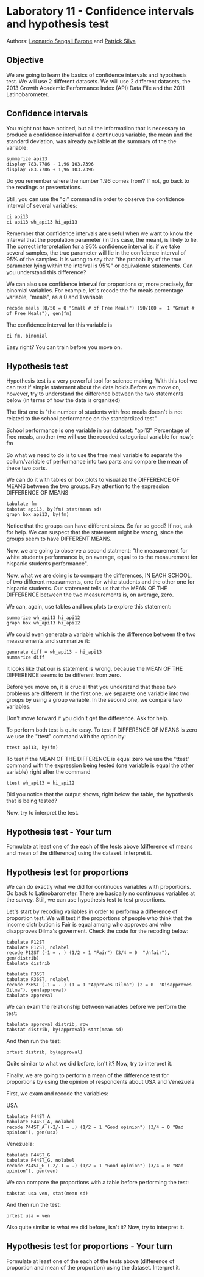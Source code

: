 # Laboratory 11 - Confidence intervals and hypothesis test

Authors: [Leonardo Sangali Barone](leonardo.barone@usp.br) and [Patrick Silva](leonardo.barone@usp.br)

## Objective

We are going to learn the basics of confidence intervals and hypothesis test. We will use 2 different datasets. We will use 2 different datasets, the 2013 Growth Academic Performance Index (API) Data File and the 2011 Latinobarometer.

## Confidence intervals

You might not have noticed, but all the informatiion that is necessary to produce a confidence interval for a continuous variable, the mean and the standard deviation, was already available at the summary of the the variable:

```
summarize api13
display 783.7786 - 1,96 103.7396  
display 783.7786 + 1,96 103.7396  
```

Do you remember where the number 1.96 comes from? If not, go back to the readings or presentations.

Still, you can use the "ci" command in order to observe the confidence interval of several variables:

```
ci api13
ci api13 wh_api13 hi_api13
```

Remember that confidence intervals are useful when we want to know the interval that the population parameter (in this case, the mean), is  likely to lie. The correct interpretation for a 95% confidence interval is: if we take several samples, the true parameter will lie in the confidence interval of 95% of the samples. It is wrong to say that "the probability of the true parameter lying within the interval is 95%" or equivalente statements. Can you understand this difference?

We can also use confidence interval for proportions or, more precisely, for binomial variables. For example, let's recode the fre meals percentage variable, "meals", as a 0 and 1 variable

```
recode meals (0/50 = 0 "Small # of Free Meals") (50/100 =  1 "Great # of Free Meals"), gen(fm)
```

The confidence interval for this variable is

```
ci fm, binomial 
```

Easy right? You can train before you move on.

## Hypothesis test

Hypothesis test is a very powerful tool for science making. With this tool we can test if simple statement about the data holds.Before we move on, however, try to understand the difference between the two statements below (in terms of how the data is organized)

The first one is "the number of students with free meals doesn't is not related to the school performance on the standardized test"

School performance is one variable in our dataset: "api13" Percentage of free meals, another (we will use the recoded categorical variable for now): fm

So what we need to do is to use the free meal variable to separate the collum/variable of performance into two parts and compare the mean of these two parts.

We can do it with tables or box plots to visualize the DIFFERENCE OF MEANS between the two groups. Pay attention to the expression DIFFERENCE OF MEANS

```
tabulate fm
tabstat api13, by(fm) stat(mean sd)
graph box api13, by(fm)
```

Notice that the groups can have different sizes. So far so good? If not, ask for help. We can suspect that the statement might be wrong, since the groups seem to have DIFFERENT MEANS.

Now, we are going to observe a second statment: "the measurement for white students performance is, on average, equal to to the measurement for hispanic students performance".

Now, what we are doing is to compare the differences, IN EACH SCHOOL, of two different measurments, one for white students and the other one for hispanic students. Our statement tells us that the MEAN OF THE DIFFERENCE between the two measurements is, on average, zero.

We can, again, use tables and box plots to explore this statement:

```
summarize wh_api13 hi_api12
graph box wh_api13 hi_api12
```

We could even generate a variable which is the difference between the two measurements and summarize it:

```
generate diff = wh_api13 - hi_api13
summarize diff
```

It looks like that our is statement is wrong, because the MEAN OF THE  DIFFERENCE seems to be different from zero.

Before you move on, it is crucial that you understand that these two problems are different. In the first one, we separete one variable into two groups by 
using a group variable. In the second one, we compare two variables.

Don't move forward if you didn't get the difference. Ask for help.

To perform both test is quite easy. To test if DIFFERENCE OF MEANS is zero  we use the "ttest" command with the option by:

```
ttest api13, by(fm)
```

To test if the MEAN OF THE DIFFERENCE is equal zero we use the "ttest" command with the expression being tested (one variable is equal the other variable) right after the command

```
ttest wh_api13 = hi_api12
```

Did you notice that the output shows, right below the table, the hypothesis that is being tested?

Now, try to interpret the test.

## Hypothesis test - Your turn

Formulate at least one of the each of the tests above (difference of means and mean of the difference) using the dataset. Interpret it.

## Hypothesis test for proportions

We can do exactly what we did for continuous variables with proportions. Go back to Latinobarometer. There are basically no continuous variables at the survey. Stiil, we can use hypothesis test to test proportions.

Let's start by recoding variables in order to performa a difference of proportion test. We will test if the proportions of people who think that the income distribution is Fair is equal among who approves and who disapproves Dilma's goverment. Check the code for the recoding below:

```
tabulate P12ST
tabulate P12ST, nolabel
recode P12ST (-1 = . ) (1/2 = 1 "Fair") (3/4 = 0  "Unfair"), gen(distrib)
tabulate distrib
```

```
tabulate P36ST
tabulate P36ST, nolabel
recode P36ST (-1 = . ) (1 = 1 "Approves Dilma") (2 = 0  "Disapproves Dilma"), gen(approval)
tabulate approval
```

We can exam the relationship between variables before we perform the test: 

```
tabulate approval distrib, row
tabstat distrib, by(approval) stat(mean sd)
```

And then run the test:

```
prtest distrib, by(approval)
```

Quite similar to what we did before, isn't it? Now, try to interpret it.

Finally, we are going to perform a mean of the difference test for  proportions by using the opinion of respondents about USA and Venezuela

First, we exam and recode the variables:

USA

```
tabulate P44ST_A
tabulate P44ST_A, nolabel
recode P44ST_A (-2/-1 = .) (1/2 = 1 "Good opinion") (3/4 = 0 "Bad opinion"), gen(usa)
```

Venezuela:

```
tabulate P44ST_G
tabulate P44ST_G, nolabel
recode P44ST_G (-2/-1 = .) (1/2 = 1 "Good opinion") (3/4 = 0 "Bad opinion"), gen(ven)
```

We can compare the proportions with a table before performing the test:

```
tabstat usa ven, stat(mean sd)
```

And then run the test:

```
prtest usa = ven
```

Also quite similar to what we did before, isn't it? Now, try to interpret it.

## Hypothesis test for proportions - Your turn

Formulate at least one of the each of the tests above (difference of proportion and mean of the proportion) using the dataset. Interpret it.
